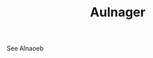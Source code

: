 ---
title: Aulnager
letter: A
permalink: "/definitions/bld-aulnager.html"
body: See Alnaoeb
published_at: '2018-07-07'
source: Black's Law Dictionary 2nd Ed (1910)
layout: post
---